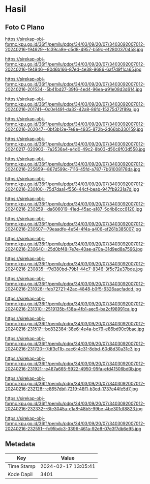 # Hasil

## Foto C Plano

https://sirekap-obj-formc.kpu.go.id/36f1/pemilu/pdpr/34/03/09/20/07/3403092007012-20240216-194629--fc39ca8e-d5d8-4957-b59c-ef2800370458.jpg

https://sirekap-obj-formc.kpu.go.id/36f1/pemilu/pdpr/34/03/09/20/07/3403092007012-20240216-194946--80d6b166-87ed-4e38-9686-6af7d9f1ca65.jpg

https://sirekap-obj-formc.kpu.go.id/36f1/pemilu/pdpr/34/03/09/20/07/3403092007012-20240216-201534--5b41bd27-39f6-4ed4-96ea-a91e08d3d614.jpg

https://sirekap-obj-formc.kpu.go.id/36f1/pemilu/pdpr/34/03/09/20/07/3403092007012-20240216-201741--0c0e1491-da32-42a8-86fd-15275d72f89a.jpg

https://sirekap-obj-formc.kpu.go.id/36f1/pemilu/pdpr/34/03/09/20/07/3403092007012-20240216-202047--0bf3b12e-7e8e-4935-872b-2d66bb330159.jpg

https://sirekap-obj-formc.kpu.go.id/36f1/pemilu/pdpr/34/03/09/20/07/3403092007012-20240217-020903--7a3536a4-e4d0-49c2-8b03-d50c8f03d558.jpg

https://sirekap-obj-formc.kpu.go.id/36f1/pemilu/pdpr/34/03/09/20/07/3403092007012-20240216-225859--867d599c-7116-45fd-a787-7b61008178da.jpg

https://sirekap-obj-formc.kpu.go.id/36f1/pemilu/pdpr/34/03/09/20/07/3403092007012-20240216-230100--75d7daa1-f556-44cf-beab-947fb9231a7d.jpg

https://sirekap-obj-formc.kpu.go.id/36f1/pemilu/pdpr/34/03/09/20/07/3403092007012-20240216-230259--da606019-41ed-45ac-a187-5c4b8ccc6120.jpg

https://sirekap-obj-formc.kpu.go.id/36f1/pemilu/pdpr/34/03/09/20/07/3403092007012-20240216-230507--79eaadfe-4e54-4f4a-a406-ef261b385007.jpg

https://sirekap-obj-formc.kpu.go.id/36f1/pemilu/pdpr/34/03/09/20/07/3403092007012-20240216-230640--25d0bf48-7e7e-40ae-a70a-31d9ed8a7596.jpg

https://sirekap-obj-formc.kpu.go.id/36f1/pemilu/pdpr/34/03/09/20/07/3403092007012-20240216-230835--f7d380bd-79b1-44c7-8346-3f5c72e37bde.jpg

https://sirekap-obj-formc.kpu.go.id/36f1/pemilu/pdpr/34/03/09/20/07/3403092007012-20240216-231026--feb72721-42ac-4848-b0f5-6326aacfaddd.jpg

https://sirekap-obj-formc.kpu.go.id/36f1/pemilu/pdpr/34/03/09/20/07/3403092007012-20240216-231310--2519135b-f38a-4fb1-aec5-ba2cf98991ca.jpg

https://sirekap-obj-formc.kpu.go.id/36f1/pemilu/pdpr/34/03/09/20/07/3403092007012-20240216-231517--bc832384-38e6-4e4a-bc79-e86bd90c9bac.jpg

https://sirekap-obj-formc.kpu.go.id/36f1/pemilu/pdpr/34/03/09/20/07/3403092007012-20240216-231720--7df3e11b-cac6-4c31-8dbd-60d8d30a31c3.jpg

https://sirekap-obj-formc.kpu.go.id/36f1/pemilu/pdpr/34/03/09/20/07/3403092007012-20240216-231921--e487a665-5922-4950-95fa-efd41506bd0b.jpg

https://sirekap-obj-formc.kpu.go.id/36f1/pemilu/pdpr/34/03/09/20/07/3403092007012-20240216-232128--c8657dbf-7219-48f1-b3cd-1737e44fe5d7.jpg

https://sirekap-obj-formc.kpu.go.id/36f1/pemilu/pdpr/34/03/09/20/07/3403092007012-20240216-232332--6fe3045a-c1a8-48b5-99be-4be301df8823.jpg

https://sirekap-obj-formc.kpu.go.id/36f1/pemilu/pdpr/34/03/09/20/07/3403092007012-20240216-232551--fc95bdc3-3396-461a-92e8-07e3f7db6e95.jpg


## Metadata

| Key        | Value               |
| ---------- | ------------------- |
| Time Stamp | 2024-02-17 13:05:41 |
| Kode Dapil | 3401                |



